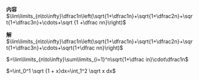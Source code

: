 **内容**  
$\lim\limits_{n\to\infty}\dfrac1n\left(\sqrt{1+\dfrac1n}+\sqrt{1+\dfrac2n}+\sqrt{1+\dfrac3n}+\cdots+\sqrt {1 +\dfrac nn}\right)$  
  
**解**  
$\lim\limits_{n\to\infty}\dfrac1n\left(\sqrt{1+\dfrac1n}+\sqrt{1+\dfrac2n}+\sqrt{1+\dfrac3n}+\cdots+\sqrt{1+\dfrac nn}\right)$  
  
$=\lim\limits_{n\to\infty}\sum\limits_{i=1}^n\sqrt{1+\dfrac in}\cdot\dfrac1n$  
  
$=\int_0^1 \sqrt {1 + x}dx=\int_1^2 \sqrt x dx$  
